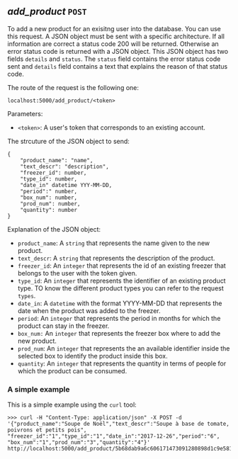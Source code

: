 *add_product* `POST`
-------------
To add a new product for an exisitng user into the database.
You can use this request. A JSON object must be sent with a specific architecture.
If all information are correct a status code 200 will be returned.
Otherwise an error status code is returned with a JSON object.
This JSON object has two fields `details` and `status`.
The `status` field contains the error status code sent and `details` field contains a text that explains the reason of that status code.

The route of the request is the following one:
```
localhost:5000/add_product/<token>
```
Parameters:

- `<token>`: A user's token that corresponds to an existing account.

The strcuture of the  JSON object to send:
```
{
    "product_name": "name",
    "text_descr": "description",
    "freezer_id": number,
    "type_id": number,
    "date_in" datetime YYY-MM-DD,
    "period":" number,
    "box_num": number,
    "prod_num": number,
    "quantity": number
}
```
Explanation of the  JSON object:

- `product_name`: A `string` that represents the name given to the new product.
- `text_descr`: A `string` that represents the description of the product.
- `freezer_id`: An `integer` that represents the id of an existing freezer that belongs to the user with the token given.
- `type_id`: An `integer` that represents the identifier of an existing product type. TO know the different product types you can refer to the request `types`.
- `date_in`: A `datetime` with the format YYYY-MM-DD that represents the date when the product was added to the freezer.
- `period`: An `integer` that represents the period in months for which the product can stay in the freezer.
- `box_num:` An `integer` that represents the freezer box where to add the new product.
- `prod_num`: An `integer` that represents the an available identifier inside the selected box to identify the product inside this box.
- `quantity`: An `integer` that represents the quantity in terms of people for which the product can be consumed.

### A simple example
This is a simple example using the `curl` tool:
```
>>> curl -H "Content-Type: application/json" -X POST -d '{"product_name":"Soupe de Noël","text_descr":"Soupe à base de tomate, poivrons et petits pois", "freezer_id":"1","type_id":"1","date_in":"2017-12-26","period":"6", "box_num":"1","prod_num":"3","quantity":"4"}' http://localhost:5000/add_product/5b68dab9a6c606171473091280898d1c9e581159173d6ba267f3418a6573ae92
```